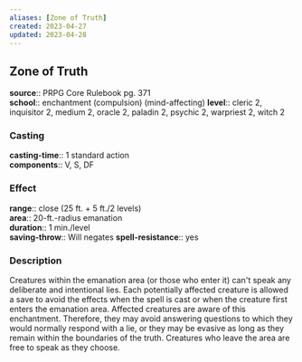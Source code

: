 ```yaml
---
aliases: [Zone of Truth]
created: 2023-04-27
updated: 2023-04-28
---
```


## Zone of Truth

**source**:: PRPG Core Rulebook pg. 371  
**school**:: enchantment (compulsion) (mind-affecting)
**level**:: cleric 2, inquisitor 2, medium 2, oracle 2, paladin 2, psychic 2, warpriest 2, witch 2

### Casting

**casting-time**:: 1 standard action  
**components**:: V, S, DF

### Effect

**range**:: close (25 ft. + 5 ft./2 levels)  
**area**:: 20-ft.-radius emanation  
**duration**:: 1 min./level  
**saving-throw**:: Will negates
**spell-resistance**:: yes

### Description

Creatures within the emanation area (or those who enter it) can't speak any deliberate and intentional lies. Each potentially affected creature is allowed a save to avoid the effects when the spell is cast or when the creature first enters the emanation area. Affected creatures are aware of this enchantment. Therefore, they may avoid answering questions to which they would normally respond with a lie, or they may be evasive as long as they remain within the boundaries of the truth. Creatures who leave the area are free to speak as they choose.
